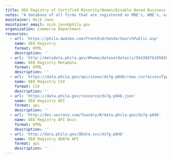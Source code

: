 ```yaml
---
title: OEO Registry of Certified Minority/Women/Disable Owned Business Enterprises
notes: "A database of all firms that are registered as MBE's, WBE's, or DSBE’s with the City of Philadelphia."
maintainer: Nick Jann
maintainer_email: nick.jann@phila.gov
organization: Commerce Department
resources:
  - url: 'https://phila.mwdsbe.com/FrontEnd/VendorSearchPublic.asp'
    name: OEO Registry
    format: HTML
    description: ''
  - url: 'http://metadata.phila.gov/#home/datasetdetails/5543867b20583086178c4f59/'
    name: OEO Registry Metadata
    format: HTML
    description: ''
  - url: 'https://data.phila.gov/api/views/ds7g-p84b/rows.csv?accessType=DOWNLOAD'
    name: OEO Registry CSV
    format: CSV
    description: ''
  - url: 'https://data.phila.gov/resource/ds7g-p84b.json'
    name: OEO Registry API
    format: api
    description: ''
  - url: 'http://dev.socrata.com/foundry/#/data.phila.gov/ds7g-p84b'
    name: OEO Registry API Docs
    format: HTML
    description: ''
  - url: 'http://data.phila.gov/OData.svc/ds7g-p84b'
    name: OEO Registry ODATA API
    format: api
    description: ''
---
```

